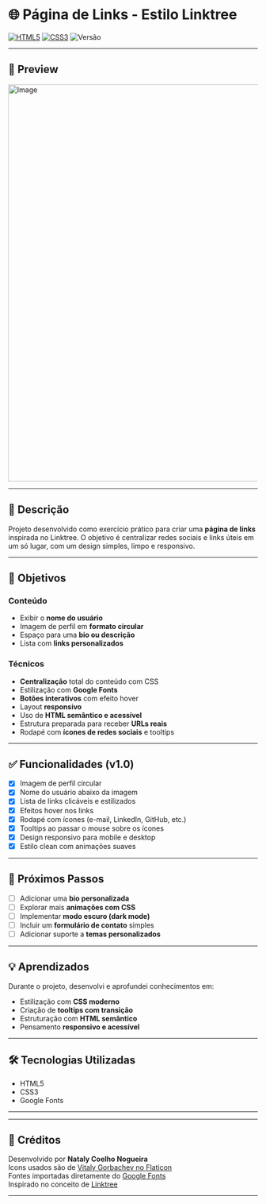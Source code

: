 # 🌐 Página de Links - Estilo Linktree

[![HTML5](https://img.shields.io/badge/HTML5-E34F26?logo=html5&logoColor=fff)](https://developer.mozilla.org/pt-BR/docs/Web/HTML)
[![CSS3](https://img.shields.io/badge/CSS3-1572B6?logo=css3&logoColor=fff)](https://developer.mozilla.org/pt-BR/docs/Web/CSS)
![Versão](https://img.shields.io/badge/versão-1.0-green)

---

## 📸 Preview

<img width="550" height="800" alt="Image" src="https://github.com/user-attachments/assets/0119d621-9d7d-4ecf-85b0-6b6336d1a18c" />

<!-- [![Clique para ver o vídeo](https://img.youtube.com/vi/ID_DO_VIDEO/hqdefault.jpg)](https://www.youtube.com/watch?v=ID_DO_VIDEO) -->

---

## 📝 Descrição

Projeto desenvolvido como exercício prático para criar uma **página de links** inspirada no Linktree. O objetivo é centralizar redes sociais e links úteis em um só lugar, com um design simples, limpo e responsivo.

---

## 🎯 Objetivos

### Conteúdo
- Exibir o **nome do usuário**
- Imagem de perfil em **formato circular**
- Espaço para uma **bio ou descrição**
- Lista com **links personalizados**

### Técnicos
- **Centralização** total do conteúdo com CSS
- Estilização com **Google Fonts**
- **Botões interativos** com efeito hover
- Layout **responsivo**
- Uso de **HTML semântico e acessível**
- Estrutura preparada para receber **URLs reais**
- Rodapé com **ícones de redes sociais** e tooltips

---

## ✅ Funcionalidades (v1.0)

- [x] Imagem de perfil circular  
- [x] Nome do usuário abaixo da imagem  
- [x] Lista de links clicáveis e estilizados  
- [x] Efeitos hover nos links  
- [x] Rodapé com ícones (e-mail, LinkedIn, GitHub, etc.)  
- [x] Tooltips ao passar o mouse sobre os ícones  
- [x] Design responsivo para mobile e desktop  
- [x] Estilo clean com animações suaves  

---

## 🚧 Próximos Passos

- [ ] Adicionar uma **bio personalizada**  
- [ ] Explorar mais **animações com CSS**
- [ ] Implementar **modo escuro (dark mode)**
- [ ] Incluir um **formulário de contato** simples
- [ ] Adicionar suporte a **temas personalizados**

---

## 💡 Aprendizados

Durante o projeto, desenvolvi e aprofundei conhecimentos em:
- Estilização com **CSS moderno**
- Criação de **tooltips com transição**
- Estruturação com **HTML semântico**
- Pensamento **responsivo e acessível**

---

## 🛠️ Tecnologias Utilizadas

- HTML5  
- CSS3  
- Google Fonts

---
<!--
## 📁 Como Rodar

1. Clone o repositório:
bash
git clone https://github.com/seu-usuario/Paginas-Links.git

-->
---

## 📌 Créditos

Desenvolvido por **Nataly Coelho Nogueira**  
Icons usados são de [Vitaly Gorbachev no Flaticon](https://www.flaticon.com/br/autores/vitaly-gorbachev)  
Fontes importadas diretamente do [Google Fonts](https://fonts.google.com/)  
Inspirado no conceito de [Linktree](https://linktr.ee/)

---
